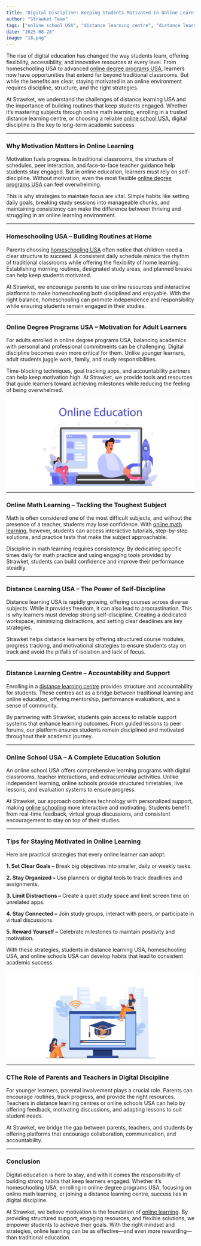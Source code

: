 ```yaml
---
title: "Digital Discipline: Keeping Students Motivated in Online Learning"
author: "Strawket Team"
tags: ["online school USA", "distance learning centre", "distance learning USA", "online math learning", "online degree programs USA"]
date: "2025-08-28"
image: "18.png"
---
```



The rise of digital education has changed the way students learn, offering flexibility, accessibility, and innovative resources at every level. From homeschooling USA to advanced [online degree programs USA](https://strawket.com/academies), learners now have opportunities that extend far beyond traditional classrooms. But while the benefits are clear, staying motivated in an online environment requires discipline, structure, and the right strategies.

At Strawket, we understand the challenges of distance learning USA and the importance of building routines that keep students engaged. Whether it’s mastering subjects through online math learning, enrolling in a trusted distance learning centre, or choosing a reliable [online school USA](https://strawket.com/academies), digital discipline is the key to long-term academic success.

---

### Why Motivation Matters in Online Learning

Motivation fuels progress. In traditional classrooms, the structure of schedules, peer interaction, and face-to-face teacher guidance help students stay engaged. But in online education, learners must rely on self-discipline. Without motivation, even the most flexible [online degree programs USA](https://strawket.com/academies) can feel overwhelming.

This is why strategies to maintain focus are vital. Simple habits like setting daily goals, breaking study sessions into manageable chunks, and maintaining consistency can make the difference between thriving and struggling in an online learning environment.

---


### Homeschooling USA – Building Routines at Home

Parents choosing [homeschooling USA](https://strawket.com/academies) often notice that children need a clear structure to succeed. A consistent daily schedule mimics the rhythm of traditional classrooms while offering the flexibility of home learning. Establishing morning routines, designated study areas, and planned breaks can help keep students motivated.

At Strawket, we encourage parents to use online resources and interactive platforms to make homeschooling both disciplined and enjoyable. With the right balance, homeschooling can promote independence and responsibility while ensuring students remain engaged in their studies.

---

### Online Degree Programs USA – Motivation for Adult Learners

For adults enrolled in online degree programs USA, balancing academics with personal and professional commitments can be challenging. Digital discipline becomes even more critical for them. Unlike younger learners, adult students juggle work, family, and study responsibilities.

Time-blocking techniques, goal tracking apps, and accountability partners can help keep motivation high. At Strawket, we provide tools and resources that guide learners toward achieving milestones while reducing the feeling of being overwhelmed.

![Image 17](https://raw.githubusercontent.com/premierchessacademy/strawket-content/main/images/17.png)


---

### Online Math Learning – Tackling the Toughest Subject

Math is often considered one of the most difficult subjects, and without the presence of a teacher, students may lose confidence. With [online math learning](https://strawket.com/academies), however, students can access interactive tutorials, step-by-step solutions, and practice tests that make the subject approachable.

Discipline in math learning requires consistency. By dedicating specific times daily for math practice and using engaging tools provided by Strawket, students can build confidence and improve their performance steadily.

---

### Distance Learning USA – The Power of Self-Discipline

Distance learning USA is rapidly growing, offering courses across diverse subjects. While it provides freedom, it can also lead to procrastination. This is why learners must develop strong self-discipline. Creating a dedicated workspace, minimizing distractions, and setting clear deadlines are key strategies.

Strawket helps distance learners by offering structured course modules, progress tracking, and motivational strategies to ensure students stay on track and avoid the pitfalls of isolation and lack of focus.

---

### Distance Learning Centre – Accountability and Support

Enrolling in a [distance learning centre](https://strawket.com/academies) provides structure and accountability for students. These centres act as a bridge between traditional learning and online education, offering mentorship, performance evaluations, and a sense of community.

By partnering with Strawket, students gain access to reliable support systems that enhance learning outcomes. From guided lessons to peer forums, our platform ensures students remain disciplined and motivated throughout their academic journey.

---

### Online School USA – A Complete Education Solution

An online school USA offers comprehensive learning programs with digital classrooms, teacher interactions, and extracurricular activities. Unlike independent learning, online schools provide structured timetables, live lessons, and evaluation systems to ensure progress.

At Strawket, our approach combines technology with personalized support, making [online schooling](https://strawket.com/academies) more interactive and motivating. Students benefit from real-time feedback, virtual group discussions, and consistent encouragement to stay on top of their studies.

---

### Tips for Staying Motivated in Online Learning

Here are practical strategies that every online learner can adopt:

**1. Set Clear Goals –** Break big objectives into smaller, daily or weekly tasks.

**2. Stay Organized –** Use planners or digital tools to track deadlines and assignments.

**3. Limit Distractions –** Create a quiet study space and limit screen time on unrelated apps.

**4. Stay Connected –** Join study groups, interact with peers, or participate in virtual discussions.

**5. Reward Yourself –** Celebrate milestones to maintain positivity and motivation.

With these strategies, students in distance learning USA, homeschooling USA, and online schools USA can develop habits that lead to consistent academic success.

![Image 19](https://raw.githubusercontent.com/premierchessacademy/strawket-content/main/images/19.png)


---

### CThe Role of Parents and Teachers in Digital Discipline

For younger learners, parental involvement plays a crucial role. Parents can encourage routines, track progress, and provide the right resources. Teachers in distance learning centres or online schools USA can help by offering feedback, motivating discussions, and adapting lessons to suit student needs.

At Strawket, we bridge the gap between parents, teachers, and students by offering platforms that encourage collaboration, communication, and accountability.

---
### Conclusion

Digital education is here to stay, and with it comes the responsibility of building strong habits that keep learners engaged. Whether it’s homeschooling USA, enrolling in online degree programs USA, focusing on online math learning, or joining a distance learning centre, success lies in digital discipline.

At Strawket, we believe motivation is the foundation of [online learning](https://strawket.com/academies). By providing structured support, engaging resources, and flexible solutions, we empower students to achieve their goals. With the right mindset and strategies, online learning can be as effective—and even more rewarding—than traditional education.
